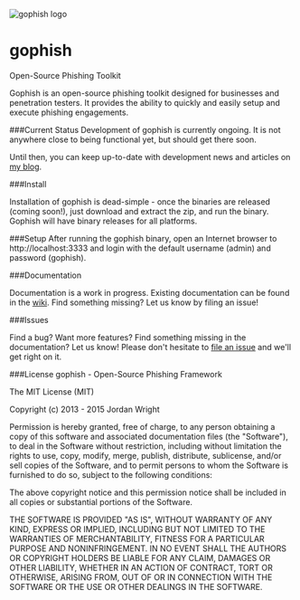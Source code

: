 ![gophish logo](https://raw.github.com/jordan-wright/gophish/master/static/images/gophish_purple.png)

gophish
=======

Open-Source Phishing Toolkit

Gophish is an open-source phishing toolkit designed for businesses and penetration testers. It provides the ability to quickly and easily setup and execute phishing engagements.

###Current Status
Development of gophish is currently ongoing. It is not anywhere close to being functional yet, but should get there soon.

Until then, you can keep up-to-date with development news and articles on [my blog](http://jordan-wright.github.io/blog/categories/gophish/).

###Install

Installation of gophish is dead-simple - once the binaries are released (coming soon!), just download and extract the zip, and run the binary. Gophish will have binary releases for all platforms.

###Setup
After running the gophish binary, open an Internet browser to http://localhost:3333 and login with the default username (admin) and password (gophish).

###Documentation

Documentation is a work in progress. Existing documentation can be found in the [wiki](wiki). Find something missing? Let us know by filing an issue!

###Issues

Find a bug? Want more features? Find something missing in the documentation? Let us know! Please don't hesitate to [file an issue](issues/new) and we'll get right on it.

###License
gophish - Open-Source Phishing Framework

The MIT License (MIT)

Copyright (c) 2013 - 2015 Jordan Wright

Permission is hereby granted, free of charge, to any person obtaining a copy
of this software and associated documentation files (the "Software"), to deal
in the Software without restriction, including without limitation the rights
to use, copy, modify, merge, publish, distribute, sublicense, and/or sell
copies of the Software, and to permit persons to whom the Software is
furnished to do so, subject to the following conditions:

The above copyright notice and this permission notice shall be included in
all copies or substantial portions of the Software.

THE SOFTWARE IS PROVIDED "AS IS", WITHOUT WARRANTY OF ANY KIND, EXPRESS OR
IMPLIED, INCLUDING BUT NOT LIMITED TO THE WARRANTIES OF MERCHANTABILITY,
FITNESS FOR A PARTICULAR PURPOSE AND NONINFRINGEMENT. IN NO EVENT SHALL THE
AUTHORS OR COPYRIGHT HOLDERS BE LIABLE FOR ANY CLAIM, DAMAGES OR OTHER
LIABILITY, WHETHER IN AN ACTION OF CONTRACT, TORT OR OTHERWISE, ARISING FROM,
OUT OF OR IN CONNECTION WITH THE SOFTWARE OR THE USE OR OTHER DEALINGS IN
THE SOFTWARE.
